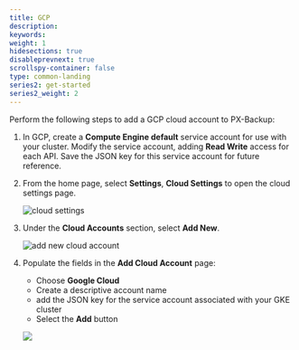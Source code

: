 ```yaml
---
title: GCP
description: 
keywords: 
weight: 1
hidesections: true
disableprevnext: true
scrollspy-container: false
type: common-landing
series2: get-started
series2_weight: 2
---
```


Perform the following steps to add a GCP cloud account to PX-Backup:

1. In GCP, create a **Compute Engine default** service account for use with your cluster. Modify the service account, adding **Read Write** access for each API. Save the JSON key for this service account for future reference.


2. From the home page, select **Settings**, **Cloud Settings** to open the cloud settings page.

    ![cloud settings](/img/cloud-settings.png)

3. Under the **Cloud Accounts** section, select **Add New**.

    ![add new cloud account](/img/add-new.png)

3. Populate the fields in the **Add Cloud Account** page:

    * Choose **Google Cloud**
    * Create a descriptive account name
    * add the JSON key for the service account associated with your GKE cluster
    * Select the **Add** button

    ![](/img/gcp-account-add.png)